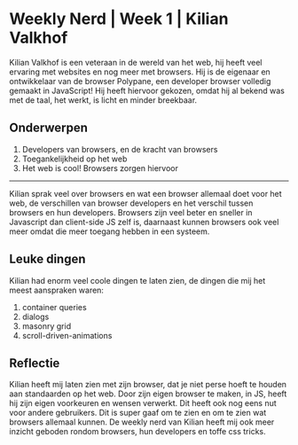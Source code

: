 # Weekly Nerd | Week 1 | Kilian Valkhof
Kilian Valkhof is een veteraan in de wereld van het web, hij heeft veel ervaring met websites en nog meer met browsers. Hij is de eigenaar en ontwikkelaar van de browser Polypane, een developer browser volledig gemaakt in JavaScript! Hij heeft hiervoor gekozen, omdat hij al bekend was met de taal, het werkt, is licht en minder breekbaar.
## Onderwerpen
1. Developers van browsers, en de kracht van browsers
2. Toegankelijkheid op het web 
3. Het web is cool! Browsers zorgen hiervoor
---
Kilian sprak veel over browsers en wat een browser allemaal doet voor het web, de verschillen van browser developers en het verschil tussen browsers en hun developers. 
Browsers zijn veel beter en sneller in Javascript dan client-side JS zelf is, daarnaast kunnen browsers ook veel meer omdat die meer toegang hebben in een systeem.
## Leuke dingen 
Kilian had enorm veel coole dingen te laten zien, de dingen die mij het meest aanspraken waren: 
1. container queries
2. dialogs
3. masonry grid 
4. scroll-driven-animations

## Reflectie
Kilian heeft mij laten zien met zijn browser, dat je niet perse hoeft te houden aan standaarden op het web. Door zijn eigen browser te maken, in JS, heeft hij zijn eigen voorkeuren en wensen verwerkt. Dit heeft ook nog eens nut voor andere gebruikers. Dit is super gaaf om te zien en om te zien wat browsers allemaal kunnen. 
De weekly nerd van Kilian heeft mij ook meer inzicht geboden rondom browsers, hun developers en toffe css tricks. 
